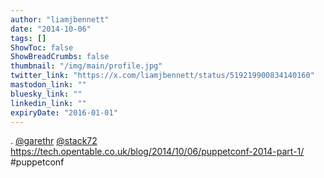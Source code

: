 ```yaml
---
author: "liamjbennett"
date: "2014-10-06"
tags: []
ShowToc: false
ShowBreadCrumbs: false
thumbnail: "/img/main/profile.jpg"
twitter_link: "https://x.com/liamjbennett/status/519219900834140160"
mastodon_link: ""
bluesky_link: ""
linkedin_link: ""
expiryDate: "2016-01-01"
---
```


. [@garethr](https://x.com/garethr) [@stack72](https://x.com/stack72) https://tech.opentable.co.uk/blog/2014/10/06/puppetconf-2014-part-1/ #puppetconf

